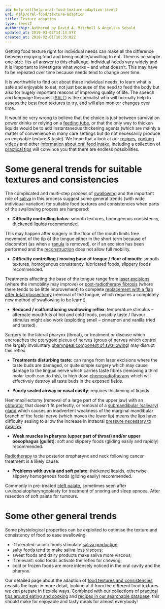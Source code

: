 ```yaml
---
id: help-selfhelp-oral-food-texture-adaption-level2
uri: help/oral-food/texture-adaption
title: Texture adaption
type: level2
authorship: Authored by David A. Mitchell & Angelika Sebald
updated_at: 2019-03-02T14:14:57Z
created_at: 2018-02-01T10:35:02Z
---
```


<p>Getting food texture right for individual needs can make all
    the difference between enjoying food and being unable/unwilling
    to eat. There is no simple one-size-fits-all answer to this
    challenge, individual needs vary widely and it is important
    to investigate what works – and what doesn’t. This may have
    to be repeated over time because needs tend to change over
    time.</p>
<p>It is worthwhile to find out about these individual needs, to
    learn what is safe and enjoyable to eat, not just because
    of the need to feed the body but also for hugely important
    reasons of improving quality of life. The speech and language
    therapist (<a href="/help/salt">SALT</a>) is the specialist
    who will normally help to assess the best food textures to
    try, and will also monitor changes over time.</p>
<p>It would be very wrong to believe that the choice is just between
    survival on power drinks or relying on a <a href="/help/non-oral-food">feeding tube</a>,
    or that the only way to thicken liquids would be to add instantaneous
    thickening agents (which are mainly a matter of convenience
    in many care settings but do not necessarily produce an enjoyable
    texture &amp; taste). We hope that a look at our <a href="/help/oral-food/recipes/browse">recipes</a>,
    <a href="/help/oral-food/cooking-videos">cooking videos</a>    and other <a href="/help/oral-food">information about oral food intake</a>,
    including a collection of <a href="/help/oral-food/practical-tips">practical tips</a>    will convince you that there are endless possibilities.</p>
<h1 id="some-general-trends-for-suitable-textures-and-consistencies">Some general trends for suitable textures and consistencies</h1>
<p>The complicated and multi-step process of <a href="/help/oral-food/swallowing-anatomy-physiology">swallowing</a>    and the important role of <a href="/help/oral-food/saliva-and-eating">saliva</a>    in this process suggest some general trends (with wide individual
    variation) for suitable food textures and consistencies when
    parts of the swallowing process are hampered:</p>
<ul>
    <li><strong>Difficulty controlling bolus</strong>: smooth textures,
        homogenous consistency, thickened liquids recommended.</li>
</ul>
<p>This may happen after surgery in the floor of the mouth limits
    free movement of the tip of the tongue either in the short
    term because of discomfort (as when a <a href="/diagnosis/a-z/cyst/more-info">ranula</a>    is removed), or if an excision has been performed and the
    <a href="/treatment/surgery/reconstruction">reconstruction</a>    does not allow full mobility.</p>
<ul>
    <li><strong>Difficulty controlling / moving base of tongue / floor of mouth</strong>:
        smooth textures, homogenous consistency, lubricated foods,
        slippery foods recommended.</li>
</ul>
<p>Treatments affecting the base of the tongue range from <a href="/treatment/other/extreme-temperatures">laser excisions</a>    (where the immobility may improve) or <a href="/treatment/radiotherapy/application/detailed">post-radiotherapy fibrosis</a>    (where there tends to be little improvement) to complete
    <a href="/treatment/surgery/reconstruction">replacement with a flap after total glossectomy</a>    (removal of the tongue, which requires a completely new method
    of swallowing to be learnt).</p>
<ul>
    <li><strong>Reduced / malfunctioning swallowing reflex</strong>:
        temperature stimulus – alternate mouthfuls of hot and
        cold foods, possibly taste / flavour stimulus might also
        work (exploiting smell – cinnamon and vanilla tried and
        tested).</li>
</ul>
<p>Surgery to the lateral pharynx (throat), or treatment or disease
    which encroaches the pterygoid plexus of nerves (group of
    nerves which control the largely involuntary <a href="/help/oral-food/swallowing-anatomy-physiology">pharyngeal component of swallowing</a>)
    may disrupt this reflex.</p>
<ul>
    <li><strong>Treatments disturbing taste:</strong> can range from
        laser excisions where the taste buds are damaged, or
        quite simple surgery which may cause damage to the lingual
        nerve which carries taste fibres (removing a third molar
        tooth can do this), to high dose <a href="/treatment/radiotherapy">chemoradiotherapy</a>        which will effectively destroy all taste buds in the
        exposed fields.</li>
</ul>
<ul>
    <li><strong>Poorly sealed airway or nasal cavity</strong>: requires
        thickening of liquids.</li>
</ul>
<p>Hemimaxillectomy (removal of a large part of the upper jaw) with
    an <a href="/treatment/surgery/reconstruction">obturator</a>    that doesn’t fit perfectly, or removal of a <a href="/treatment/surgery/salivary-gland-problems">submandibular (salivary) gland</a>    which causes an inadvertent weakness of the marginal mandibular
    branch of the facial nerve (which moves the lower lip) means
    the lips have difficulty sealing to allow the increase in
    intraoral <a href="/help/oral-food/swallowing-anatomy-physiology">pressure necessary to swallow</a>.</p>
<ul>
    <li><strong>Weak muscles in pharynx (upper part of throat) and/or upper oesophagus (gullet)</strong>:
        soft and slippery foods (gliding easily and rapidly)
        recommended.</li>
</ul>
<p><a href="/treatment/radiotherapy">Radiotherapy</a> to the posterior
    oropharynx and neck following cancer treatment is a likely
    cause.</p>
<ul>
    <li><strong>Problems with uvula and soft palate</strong>: thickened
        liquids, otherwise slippery homogenous foods (gliding
        easily) recommended.</li>
</ul>
<p>Commonly in pre-treated <a href="/diagnosis/a-z/cleft-lip-palate/more-info">cleft palate</a>,
    sometimes seen after uvulopalatopharyngoplasty for treatment
    of snoring and sleep apnoea. After resection of soft palate
    for tumours.</p>
<h1 id="some-other-general-trends">Some other general trends</h1>
<p>Some physiological properties can be exploited to optimise the
    texture and consistency of food to ease swallowing:</p>
<ul>
    <li>if tolerated: acidic foods stimulate <a href="/help/oral-food/saliva-and-eating">saliva production</a>;</li>
    <li>salty foods tend to make saliva less viscous;</li>
    <li>sweet foods and dairy products make saliva more viscous;</li>
    <li>if relevant: solid foods activate the reflex for chewing;</li>
    <li>cold or frozen foods are more intensely noticed in the oral
        cavity and the pharynx.</li>
</ul>
<p>Our detailed page about the adaption of <a href="/help/oral-food/texture-adaption/detailed">food textures and consistencies</a>    revisits the topic in more detail, looking at it from the
    different food textures we can prepare in flexible ways.
    Combined with our collections of <a href="/help/oral-food/practical-tips">practical tips around eating and cooking</a>    and <a href="/help/oral-food/recipes/browse">recipes in our searchable database</a>,
    this should make for enjoyable and tasty meals for almost
    everybody!</p>
